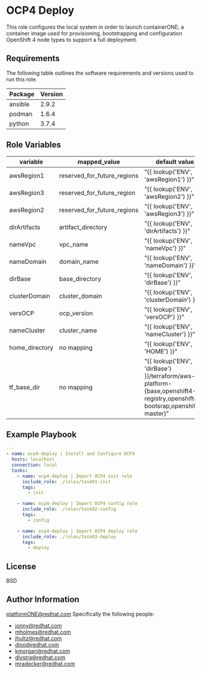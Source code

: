 OCP4 Deploy
=========

This role configures the local system in order to launch containerONE; a container image used for provisioning, bootstrapping and configuration OpenShift 4 node types to support a full deployment. 

Requirements
------------

The following table outlines the software requirements and versions used to run this role.

| Package | Version |
| ------- | ------- |
| ansible | 2.9.2   | 
| podman  | 1.6.4   |
| python  | 3.7.4   |

Role Variables
--------------

| variable | mapped_value | default value |
| -------- | ------------- | ------------ |
| awsRegion1 | reserved_for_future_regions | "{{ lookup('ENV', 'awsRegion1') }}" |
| awsRegion3 | reserved_for_future_region  | "{{ lookup('ENV', 'awsRegion2') }}" |
| awsRegion2 | reserved_for_future_regions | "{{ lookup('ENV', 'awsRegion3') }}" |
| dirArtifacts | artifact_directory | "{{ lookup('ENV', 'dirArtifacts') }}" |
| nameVpc | vpc_name | "{{ lookup('ENV', 'nameVpc') }}" |
| nameDomain | domain_name | "{{ lookup('ENV', 'nameDomain') }}" |
| dirBase | base_directory | "{{ lookup('ENV', 'dirBase') }}" |
| clusterDomain | cluster_domain | "{{ lookup('ENV', 'clusterDomain') }}" |
| versOCP | ocp_version | "{{ lookup('ENV', 'versOCP') }}"|
| nameCluster | cluster_name | "{{ lookup('ENV', 'nameCluster') }}" |
| home_directory | no mapping | "{{ lookup('ENV', 'HOME') }}" |
| tf_base_dir | no mapping | "{{ lookup('ENV', 'dirBase') }}/terraform/aws-platform-{base,openshift4-registry,openshift4-bootsrap,openshift4-master}"

Example Playbook
----------------
```yaml
---
- name: ocp4-deploy | Install and Configure OCP4
  hosts: localhost
  connection: local
  tasks:
    - name: ocp4-deploy | Import OCP4 init role
      include_role: ./roles/task01-init
      tags:
        - init

    - name: ocp4-deploy | Import OCP4 config role
      include_role: ./roles/task02-config
      tags:
        - config

    - name: ocp4-deploy | Import OCP4 deploy role
      include_role: ./roles/task03-deploy
      tags:
        - deploy
```

License
-------

BSD

Author Information
------------------
platformONE@redhat.com 
Specifically the following people:
* jonny@redhat.com
* mholmes@redhat.com
* jhultz@redhat.com
* dino@redhat.com
* kmorgan@redhat.com
* dlystra@redhat.com
* mradecker@redhat.com

